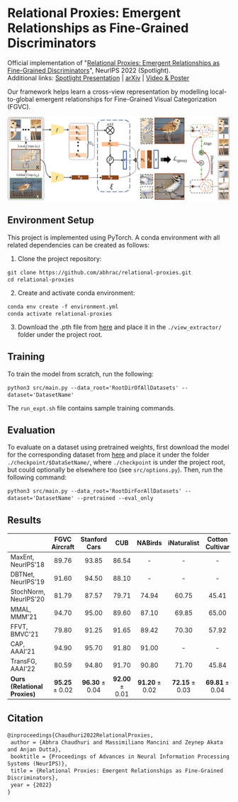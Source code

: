 # Relational Proxies: Emergent Relationships as Fine-Grained Discriminators

Official implementation of "[Relational Proxies: Emergent Relationships as Fine-Grained Discriminators](https://proceedings.neurips.cc/paper_files/paper/2022/hash/c9f95e9ec39fa5ad3d0a562b993b92aa-Abstract-Conference.html)",
NeurIPS 2022 (Spotlight).\
Additional links: [Spotlight Presentation](https://nips.cc/virtual/2022/spotlight/65257) | [arXiv](https://arxiv.org/abs/2210.02149) | [Video & Poster](https://nips.cc/virtual/2022/poster/54901)

Our framework helps learn a cross-view representation by modelling local-to-global emergent relationships
for Fine-Grained Visual Categorization (FGVC).

![Model Diagram](./assests/relational_proxies_diagram.png)

## Environment Setup

This project is implemented using PyTorch. A conda environment with all related dependencies can be created as follows:
1. Clone the project repository:
```shell
git clone https://github.com/abhrac/relational-proxies.git
cd relational-proxies
```
2. Create and activate conda environment:
```shell
conda env create -f environment.yml
conda activate relational-proxies
```
3. Download the .pth file from
[here](https://drive.google.com/file/d/1P556ct4WTxWgZSLsKj4k9PZ52g6StGFA/view?usp=sharing)
and place it in the `./view_extractor/` folder under the project root.

## Training
To train the model from scratch, run the following:
```shell
python3 src/main.py --data_root='RootDirOfAllDatasets' --dataset='DatasetName'
```
The `run_expt.sh` file contains sample training commands.

## Evaluation
To evaluate on a dataset using pretrained weights, first download the model for the corresponding dataset from
[here](https://drive.google.com/drive/folders/1WR9qqFmhArHJqg78wsffhQtAbiW3V77R?usp=sharing)
and place it under the folder `./checkpoint/$DataSetName/`,
where `./checkpoint` is under the project root, but could optionally be elsewhere too
(see `src/options.py`). Then, run the following command:
```shell
python3 src/main.py --data_root='RootDirForAllDatasets' --dataset='DatasetName' --pretrained --eval_only
```

## Results
| |FGVC Aircraft | Stanford Cars |CUB | NABirds | iNaturalist | Cotton Cultivar | Soy Cultivar |
|:-|:-:|:-:|:-:|:-:|:-:|:-:|:-:|
|MaxEnt, NeurIPS'18 | 89.76 | 93.85 | 86.54 | - | - | - | - |
|DBTNet, NeurIPS'19 | 91.60 | 94.50 | 88.10 | - | - | - | - |
|StochNorm, NeurIPS'20 | 81.79 | 87.57 | 79.71 | 74.94 | 60.75 | 45.41 | 38.50 |
|MMAL, MMM'21 | 94.70 | 95.00 | 89.60 | 87.10 | 69.85 | 65.00 | 47.00 |
|FFVT, BMVC'21 | 79.80 | 91.25 | 91.65 | 89.42 | 70.30 | 57.92 | 44.17 |
|CAP, AAAI'21 | 94.90 | 95.70 | 91.80 | 91.00 | - | - | - |
|TransFG, AAAI'22 | 80.59 | 94.80 | 91.70 | 90.80 | 71.70 | 45.84 | 38.67 |
|**Ours (Relational Proxies)** | **95.25** $\pm$ 0.02| **96.30** $\pm$ 0.04 | **92.00** $\pm$ 0.01 | **91.20** $\pm$ 0.02 |**72.15** $\pm$ 0.03 | **69.81** $\pm$ 0.04 | **51.20** $\pm$ 0.02|

## Citation
```
@inproceedings{Chaudhuri2022RelationalProxies,
 author = {Abhra Chaudhuri and Massimiliano Mancini and Zeynep Akata and Anjan Dutta},
 booktitle = {Proceedings of Advances in Neural Information Processing Systems (NeurIPS)},
 title = {Relational Proxies: Emergent Relationships as Fine-Grained Discriminators},
 year = {2022}
}
```
